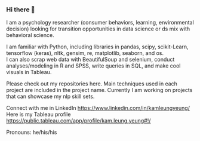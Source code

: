 ### Hi there 👋

I am a psychology researcher (consumer behaviors, learning, environmental decision) looking for transition opportunities in data science or ds mix with behavioral science. 

I am familiar with Python, including libraries in pandas, scipy, scikit-Learn, tensorflow (keras), nltk, gensim, re, matplotlib, seaborn, and os.  
I can also scrap web data with BeautifulSoup and selenium, conduct analyses/modeling in R and SPSS, write queries in SQL, and make cool visuals in Tableau.

Please check out my repositories here. Main techniques used in each project are included in the project name. Currently I am working on projects that can showcase my nlp skill sets.

Connect with me in LinkedIn https://www.linkedin.com/in/kamleungyeung/
Here is my Tableau profile https://public.tableau.com/app/profile/kam.leung.yeung#!/

Pronouns: he/his/his
